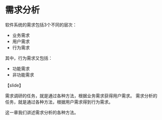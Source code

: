 # 需求分析

软件系统的需求包括3个不同的层次：

- 业务需求
- 用户需求
- 行为需求
  
其中，行为需求又包括：

- 功能需求
- 非功能需求

【slide】




需求调研的任务，就是通过各种方法，根据业务需求获得用户需求。
需求分析的任务，就是通过各种方法，根据用户需求得到行为需求。

这一章我们讲述需求分析的各种方法。
